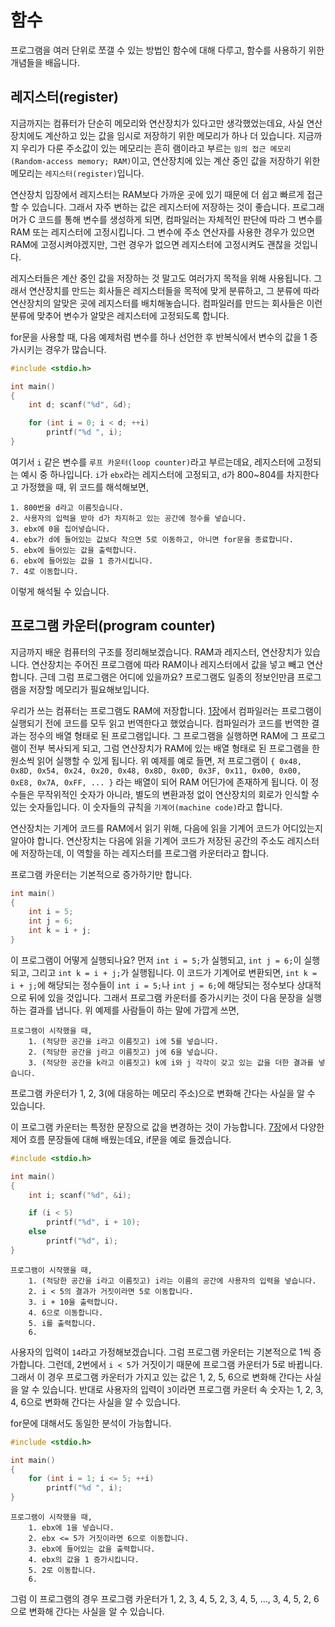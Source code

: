 # 함수

프로그램을 여러 단위로 쪼갤 수 있는 방법인 함수에 대해 다루고, 함수를 사용하기 위한 개념들을 배웁니다.

## 레지스터(register)

지금까지는 컴퓨터가 단순히 메모리와 연산장치가 있다고만 생각했었는데요, 사실 연산장치에도 계산하고 있는 값을 임시로 저장하기 위한 메모리가 하나 더 있습니다. 지금까지 우리가 다룬 주소값이 있는 메모리는 흔히 램이라고 부르는 `임의 접근 메모리(Random-access memory; RAM)`이고, 연산장치에 있는 계산 중인 값을 저장하기 위한 메모리는 `레지스터(register)`입니다.

연산장치 입장에서 레지스터는 RAM보다 가까운 곳에 있기 때문에 더 쉽고 빠르게 접근할 수 있습니다. 그래서 자주 변하는 값은 레지스터에 저장하는 것이 좋습니다. 프로그래머가 C 코드를 통해 변수를 생성하게 되면, 컴파일러는 자체적인 판단에 따라 그 변수를 RAM 또는 레지스터에 고정시킵니다. 그 변수에 주소 연산자를 사용한 경우가 있으면 RAM에 고정시켜야겠지만, 그런 경우가 없으면 레지스터에 고정시켜도 괜찮을 것입니다.

레지스터들은 계산 중인 값을 저장하는 것 말고도 여러가지 목적을 위해 사용됩니다. 그래서 연산장치를 만드는 회사들은 레지스터들을 목적에 맞게 분류하고, 그 분류에 따라 연산장치의 알맞은 곳에 레지스터를 배치해놓습니다. 컴파일러를 만드는 회사들은 이런 분류에 맞추어 변수가 알맞은 레지스터에 고정되도록 합니다.

for문을 사용할 때, 다음 예제처럼 변수를 하나 선언한 후 반복식에서 변수의 값을 1 증가시키는 경우가 많습니다.

```c
#include <stdio.h>

int main()
{
    int d; scanf("%d", &d);

    for (int i = 0; i < d; ++i)
        printf("%d ", i);
}
```

여기서 `i` 같은 변수를 `루프 카운터(loop counter)`라고 부르는데요, 레지스터에 고정되는 예시 중 하나입니다. `i`가 `ebx`라는 레지스터에 고정되고, `d`가 800\~804를 차지한다고 가정했을 때, 위 코드를 해석해보면,

```
1. 800번을 d라고 이름짓습니다.
2. 사용자의 입력을 받아 d가 차지하고 있는 공간에 정수를 넣습니다.
3. ebx에 0을 집어넣습니다.
4. ebx가 d에 들어있는 값보다 작으면 5로 이동하고, 아니면 for문을 종료합니다.
5. ebx에 들어있는 값을 출력합니다.
6. ebx에 들어있는 값을 1 증가시킵니다.
7. 4로 이동합니다.
```

이렇게 해석될 수 있습니다.

## 프로그램 카운터(program counter)

지금까지 배운 컴퓨터의 구조를 정리해보겠습니다. RAM과 레지스터, 연산장치가 있습니다. 연산장치는 주어진 프로그램에 따라 RAM이나 레지스터에서 값을 넣고 빼고 연산합니다. 근데 그럼 프로그램은 어디에 있을까요? 프로그램도 일종의 정보인만큼 프로그램을 저장할 메모리가 필요해보입니다.

우리가 쓰는 컴퓨터는 프로그램도 RAM에 저장합니다. [1장](../1-prepare-development-environment)에서 컴파일러는 프로그램이 실행되기 전에 코드를 모두 읽고 번역한다고 했었습니다. 컴파일러가 코드를 번역한 결과는 정수의 배열 형태로 된 프로그램입니다. 그 프로그램을 실행하면 RAM에 그 프로그램이 전부 복사되게 되고, 그럼 연산장치가 RAM에 있는 배열 형태로 된 프로그램을 한 원소씩 읽어 실행할 수 있게 됩니다. 위 예제를 예로 들면, 저 프로그램이 `{ 0x48, 0x8D, 0x54, 0x24, 0x20, 0x48, 0x8D, 0x0D, 0x3F, 0x11, 0x00, 0x00, 0xE8, 0x7A, 0xFF, ... }` 라는 배열이 되어 RAM 어딘가에 존재하게 됩니다. 이 정수들은 무작위적인 숫자가 아니라, 별도의 변환과정 없이 연산장치의 회로가 인식할 수 있는 숫자들입니다. 이 숫자들의 규칙을 `기계어(machine code)`라고 합니다.

연산장치는 기계어 코드를 RAM에서 읽기 위해, 다음에 읽을 기계어 코드가 어디있는지 알아야 합니다. 연산장치는 다음에 읽을 기계어 코드가 저장된 공간의 주소도 레지스터에 저장하는데, 이 역할을 하는 레지스터를 프로그램 카운터라고 합니다.

프로그램 카운터는 기본적으로 증가하기만 합니다.

```c
int main()
{
    int i = 5;
    int j = 6;
    int k = i + j;
}
```

이 프로그램이 어떻게 실행되나요? 먼저 `int i = 5;`가 실행되고, `int j = 6;`이 실행되고, 그리고 `int k = i + j;`가 실행됩니다. 이 코드가 기계어로 변환되면, `int k = i + j;`에 해당되는 정수들이 `int i = 5;`나 `int j = 6;`에 해당되는 정수보다 상대적으로 뒤에 있을 것입니다. 그래서 프로그램 카운터를 증가시키는 것이 다음 문장을 실행하는 결과를 냅니다. 위 예제를 사람들이 하는 말에 가깝게 쓰면,

```
프로그램이 시작했을 때,
    1. (적당한 공간을 i라고 이름짓고) i에 5를 넣습니다.
    2. (적당한 공간을 j라고 이름짓고) j에 6을 넣습니다.
    3. (적당한 공간을 k라고 이름짓고) k에 i와 j 각각이 갖고 있는 값을 더한 결과를 넣습니다.
```

프로그램 카운터가 1, 2, 3(에 대응하는 메모리 주소)으로 변화해 간다는 사실을 알 수 있습니다.

이 프로그램 카운터는 특정한 문장으로 값을 변경하는 것이 가능합니다. [7장](../7-control-flow)에서 다양한 제어 흐름 문장들에 대해 배웠는데요, if문을 예로 들겠습니다.

```c
#include <stdio.h>

int main()
{
    int i; scanf("%d", &i);

    if (i < 5)
        printf("%d", i + 10);
    else
        printf("%d", i);
}
```
```
프로그램이 시작했을 때,
    1. (적당한 공간을 i라고 이름짓고) i라는 이름의 공간에 사용자의 입력을 넣습니다.
    2. i < 5의 결과가 거짓이라면 5로 이동합니다.
    3. i + 10을 출력합니다.
    4. 6으로 이동합니다.
    5. i를 출력합니다.
    6. 
```

사용자의 입력이 `14`라고 가정해보겠습니다. 그럼 프로그램 카운터는 기본적으로 1씩 증가합니다. 그런데, 2번에서 `i < 5`가 거짓이기 때문에 프로그램 카운터가 5로 바뀝니다. 그래서 이 경우 프로그램 카운터가 가지고 있는 값은 1, 2, 5, 6으로 변화해 간다는 사실을 알 수 있습니다. 반대로 사용자의 입력이 `3`이라면 프로그램 카운터 속 숫자는 1, 2, 3, 4, 6으로 변화해 간다는 사실을 알 수 있습니다.

for문에 대해서도 동일한 분석이 가능합니다.

```c
#include <stdio.h>

int main()
{
    for (int i = 1; i <= 5; ++i)
        printf("%d ", i);
}
```
```
프로그램이 시작했을 때,
    1. ebx에 1을 넣습니다.
    2. ebx <= 5가 거짓이라면 6으로 이동합니다.
    3. ebx에 들어있는 값을 출력합니다.
    4. ebx의 값을 1 증가시킵니다.
    5. 2로 이동합니다.
    6.
```

그럼 이 프로그램의 경우 프로그램 카운터가 1, 2, 3, 4, 5, 2, 3, 4, 5, ..., 3, 4, 5, 2, 6으로 변화해 간다는 사실을 알 수 있습니다.